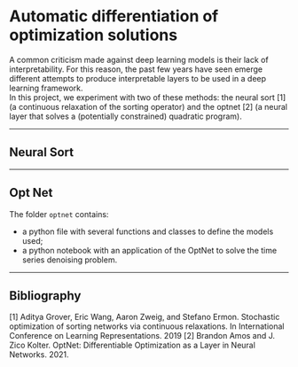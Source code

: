# Automatic differentiation of optimization solutions

A common criticism made against deep learning models is their lack of interpretability. For this reason, the past few years have seen emerge different attempts to produce interpretable layers to be used in a deep learning framework.<br>
In this project, we experiment with two of these methods: the neural sort [1] (a continuous relaxation of the sorting operator) and the optnet [2] (a neural layer that solves a (potentially constrained) quadratic program).

---
## Neural Sort


---
## Opt Net

The folder `optnet` contains:
- a python file with several functions and classes to define the models used;
- a python notebook with an application of the OptNet to solve the time series denoising problem.

---
## Bibliography
[1] Aditya Grover, Eric Wang, Aaron Zweig, and Stefano Ermon. Stochastic optimization of sorting networks via continuous relaxations. In International Conference on Learning Representations. 2019
[2] Brandon Amos and J. Zico Kolter. OptNet: Differentiable Optimization as a Layer in Neural Networks. 2021.

